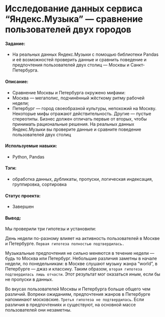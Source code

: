 # Исследование данных сервиса “Яндекс.Музыка” — сравнение пользователей двух городов

#### Задание: 
- На реальных данных Яндекс.Музыки c помощью библиотеки Pandas и её возможностей проверить данные и сравнить поведение и предпочтения пользователей двух столиц — Москвы и Санкт-Петербурга.

#### Описание:
- Сравнение Москвы и Петербурга окружено мифами:
- Москва — мегаполис, подчинённый жёсткому ритму рабочей недели;
- Петербург — город своеобразной культуры, непохожий на Москву.
Некоторые мифы отражают действительность. Другие — пустые стереотипы. Бизнес должен отличать первые от вторых, чтобы принимать рациональные решения. На реальных данных Яндекс.Музыки вы проверите данные и сравните поведение пользователей двух столиц

#### Используемые навыки:
- Python, Pandas

#### Тэги:
- обработка данных, дубликаты, пропуски, логическая индексация, группировка, сортировка

#### Статус проекта: 
- Завершен 

#### Вывод: 
Мы проверили три гипотезы и установили:

День недели по-разному влияет на активность пользователей в Москве и Петербурге.
`Первая гипотеза полностью подтвердилась.`

Музыкальные предпочтения не сильно меняются в течение недели — будь то Москва или Петербург. Небольшие различия заметны в начале недели, по понедельникам:
в Москве слушают музыку жанра “world”,
в Петербурге — джаз и классику.
Таким образом, `вторая гипотеза подтвердилась лишь отчасти`. Этот результат мог оказаться иным, если бы не пропуски в данных.

Во вкусах пользователей Москвы и Петербурга больше общего чем различий. Вопреки ожиданиям, предпочтения жанров в Петербурге напоминают московские.
`Третья гипотеза не подтвердилась`. Если различия в предпочтениях и существуют, на основной массе пользователей они незаметны.
